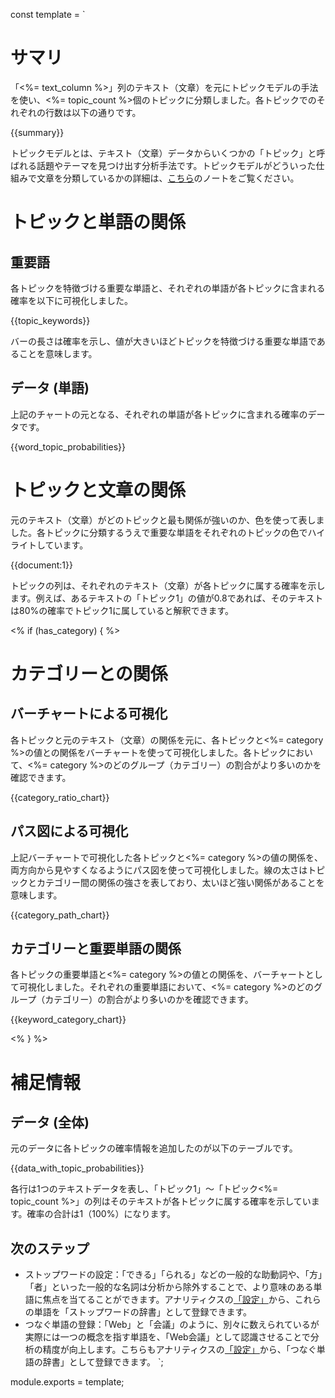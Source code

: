 const template = `
# サマリ

「<%= text_column %>」列のテキスト（文章）を元にトピックモデルの手法を使い、<%= topic_count %>個のトピックに分類しました。各トピックでのそれぞれの行数は以下の通りです。

{{summary}}

トピックモデルとは、テキスト（文章）データからいくつかの「トピック」と呼ばれる話題やテーマを見つけ出す分析手法です。トピックモデルがどういった仕組みで文章を分類しているかの詳細は、[こちら](https://exploratory.io/note/exploratory/fXu6heu5)のノートをご覧ください。


# トピックと単語の関係

## 重要語

各トピックを特徴づける重要な単語と、それぞれの単語が各トピックに含まれる確率を以下に可視化しました。

{{topic_keywords}}

バーの長さは確率を示し、値が大きいほどトピックを特徴づける重要な単語であることを意味します。

## データ (単語)

上記のチャートの元となる、それぞれの単語が各トピックに含まれる確率のデータです。

{{word_topic_probabilities}}


# トピックと文章の関係

元のテキスト（文章）がどのトピックと最も関係が強いのか、色を使って表しました。各トピックに分類するうえで重要な単語をそれぞれのトピックの色でハイライトしています。

{{document:1}}

トピックの列は、それぞれのテキスト（文章）が各トピックに属する確率を示します。例えば、あるテキストの「トピック1」の値が0.8であれば、そのテキストは80%の確率でトピック1に属していると解釈できます。

<% if (has_category) { %>
# カテゴリーとの関係

## バーチャートによる可視化

各トピックと元のテキスト（文章）の関係を元に、各トピックと<%= category %>の値との関係をバーチャートを使って可視化しました。各トピックにおいて、<%= category %>のどのグループ（カテゴリー）の割合がより多いのかを確認できます。

{{category_ratio_chart}}

## パス図による可視化

上記バーチャートで可視化した各トピックと<%= category %>の値の関係を、両方向から見やすくなるようにパス図を使って可視化しました。線の太さはトピックとカテゴリー間の関係の強さを表しており、太いほど強い関係があることを意味します。

{{category_path_chart}}

## カテゴリーと重要単語の関係

各トピックの重要単語と<%= category %>の値との関係を、バーチャートとして可視化しました。それぞれの重要単語において、<%= category %>のどのグループ（カテゴリー）の割合がより多いのかを確認できます。

{{keyword_category_chart}}

<% } %>

# 補足情報

## データ (全体)

元のデータに各トピックの確率情報を追加したのが以下のテーブルです。

{{data_with_topic_probabilities}}

各行は1つのテキストデータを表し、「トピック1」～「トピック<%= topic_count %>」の列はそのテキストが各トピックに属する確率を示しています。確率の合計は1（100%）になります。


## 次のステップ

* ストップワードの設定：「できる」「られる」などの一般的な助動詞や、「方」「者」といった一般的な名詞は分析から除外することで、より意味のある単語に焦点を当てることができます。アナリティクスの[「設定」](//analytics/settings)から、これらの単語を「ストップワードの辞書」として登録できます。
* つなぐ単語の登録：「Web」と「会議」のように、別々に数えられているが実際には一つの概念を指す単語を、「Web会議」として認識させることで分析の精度が向上します。こちらもアナリティクスの[「設定」](//analytics/settings)から、「つなぐ単語の辞書」として登録できます。
`;

module.exports = template;
